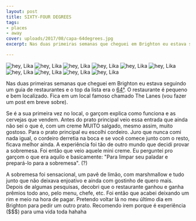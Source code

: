 ```yaml
---
layout: post
title: SIXTY-FOUR DEGREES
tags:
- places
- away
cover: uploads/2017/08/capa-64degrees.jpg
excerpt: Nas duas primeiras semanas que cheguei em Brighton eu estava seguindo um guia de restaurantes e o top da lista era o <a href="http://www.64degrees.co.uk/" target="top">64°</a>. O restaurante é pequeno e bem localizado. Fica em um local famoso chamado The Lanes (vou fazer um post em breve sobre).

---
```


<img class="blog-post-image" src="{{ site.baseUrl }}/uploads/2017/08/64degrees-01.jpg" alt="hey, Lika"/>

<img class="blog-post-image" src="{{ site.baseUrl }}/uploads/2017/08/64degrees-02.jpg" alt="hey, Lika"/>

<img class="blog-post-image" src="{{ site.baseUrl }}/uploads/2017/08/64degrees-03.jpg" alt="hey, Lika"/>

<img class="blog-post-image" src="{{ site.baseUrl }}/uploads/2017/08/64degrees-04.jpg" alt="hey, Lika"/>

<img class="blog-post-image" src="{{ site.baseUrl }}/uploads/2017/08/64degrees-06.jpg" alt="hey, Lika"/>

<img class="blog-post-image" src="{{ site.baseUrl }}/uploads/2017/08/64degrees-07.jpg" alt="hey, Lika"/>

<img class="blog-post-image" src="{{ site.baseUrl }}/uploads/2017/08/64degrees-08.jpg" alt="hey, Lika"/>

<img class="blog-post-image" src="{{ site.baseUrl }}/uploads/2017/08/64degrees-09.jpg" alt="hey, Lika"/>

<img class="blog-post-image" src="{{ site.baseUrl }}/uploads/2017/08/64degrees-10.jpg" alt="hey, Lika"/>

<img class="blog-post-image" src="{{ site.baseUrl }}/uploads/2017/08/64degrees-11.jpg" alt="hey, Lika"/>

Nas duas primeiras semanas que cheguei em Brighton eu estava seguindo um guia de restaurantes e o top da lista era o <a href="http://www.64degrees.co.uk/" target="top">64°</a>. O restaurante é pequeno e bem localizado. Fica em um local famoso chamado The Lanes (vou fazer um post em breve sobre).

Se é a sua primeira vez no local, o garçom explica como funciona e as cervejas que vendem. Antes do prato principal veio essa entrada que ainda não sei o que é, com um creme MUITO salgado, mesmo assim, muito gostoso. Para o prato principal eu escolhi cordeiro. Juro que nunca comi nada igual, o cordeiro derretia na boca e se você comece junto com o resto, ficava melhor ainda. A experiência foi tão de outro mundo que decidi provar a sobremesa.
Foi então que veio aquele mini creme. Eu perguntei pro garçom o que era aquilo e basicamente: "Para limpar seu paladar e prepará-lo para a sobremesa". (?)

A sobremesa foi sensacional, um pavê de limão, com marshmallow e tudo junto que não deixava enjoativo e ainda com gostinho de quero mais. Depois de algumas pesquisas, decobri que o restaurante ganhou e ganha prêmios todo ano, pelo menu, chefe, etc. Foi então que acabei deixando um rim e meio na hora de pagar. Pretendo voltar lá no meu último dia em Brighton para pedir um outro prato. Recomendo irem porque é experiência ($$$) para uma vida toda hahaha
